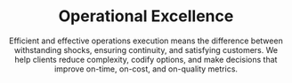 ---
layout: service
order: 1
title: "Operational Excellence"
subtitle: "Efficient and effective operations execution means the difference between withstanding shocks, ensuring continuity, and satisfying customers. We help clients reduce complexity, codify options, and make decisions that improve on-time, on-cost, and on-quality metrics."
blurb-intro: "Streamline your operations for unmatched efficiency and customer delight."
intro: "How you execute your operations is just as critical as why you do it. SLKone simplifies operations, enhances decision-making, and improves performance in on-time delivery, cost control, and quality. We ensure your business can quickly adapt to market disruptions while maintaining consistency in customer satisfaction."
approach: "We take a holistic view of your operations, understanding that true excellence comes from the seamless integration of people, processes, and technology. Our data-driven methodology allows us to identify bottlenecks, inefficiencies, and opportunities for improvement across your entire value chain."
impact:
  - metric: "15-20% reduction"
    description: "in operational costs"
  - metric: "25-30% increase"
    description: "in overall productivity"
  - metric: "40-50% reduction"
    description: "in defects and errors"
  - metric: "30-40% decrease"
    description: "in order-to-delivery lead times"
  - metric: "20% boost"
    description: "in customer satisfaction scores"
impact_conclusion: "On average, our clients see a 5x return on investment within the first year of implementation. These improvements translate into tangible financial benefits, positioning your business for long-term success."
why_choose:
  - point: "Data-Driven Decisions"
    icon: "fa-chart-candlestick"
    description: "We turn complex data into clear, actionable strategies."
  - point: "Beyond Advice to Action"
    icon: "fa-wrench"
    description: "We implement alongside your team, ensuring real-world results."
  - point: "Cross-Industry Insights"
    icon: "fa-arrows-cross"
    description: "We bring fresh perspectives that drive innovative solutions."
  - point: "Aligned Success"
    icon: "fa-objects-align-left"
    description: "Our economic models prioritize mutual growth."
  - point: "Versatile Expertise"
    icon: "fa-circle-nodes"
    description: "From coding to process redesign, we tackle challenges across the operational spectrum."
  - point: "Results-Driven Partnership"
    icon: "fa-money-bill-transfer"
    description: "We measure our success by the tangible impact we create for your business."
cta_title: "Ready to achieve operational excellence?"
cta: "Contact SLKone today to learn how we can help you optimize your operations and drive sustainable growth."
icon: "fa-head-side-gear"
color: "blush"
background_image: "/assets/images/backgrounds/operational-excellence.webp"
permalink: /services/operational-excellence
---